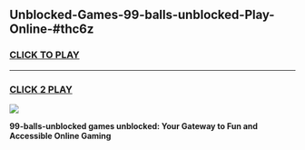 
## Unblocked-Games-99-balls-unblocked-Play-Online-#thc6z
<h3>
<a href="https://premium.freeplayer.one?title=99-balls-unblocked&ref=24F">CLICK TO PLAY</a></h3>
<hr>

<h3>
<a href="https://premium.freeplayer.one?title=99-balls-unblocked&ref=24F">CLICK 2 PLAY</a>
  
</h3>

<a href="https://premium.freeplayer.one?title=99-balls-unblocked&ref=24F/"><img src="https://clearcache.store/games.png"></a>


**99-balls-unblocked games unblocked: Your Gateway to Fun and Accessible Online Gaming**
